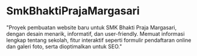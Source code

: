 # SmkBhaktiPrajaMargasari
"Proyek pembuatan website baru untuk SMK Bhakti Praja Margasari, dengan desain menarik, informatif, dan user-friendly. Memuat informasi lengkap tentang sekolah, fitur interaktif seperti formulir pendaftaran online dan galeri foto, serta dioptimalkan untuk SEO."
